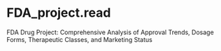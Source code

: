 # FDA_project.read
FDA Drug Project: Comprehensive Analysis of Approval Trends, Dosage Forms, Therapeutic Classes, and Marketing Status

